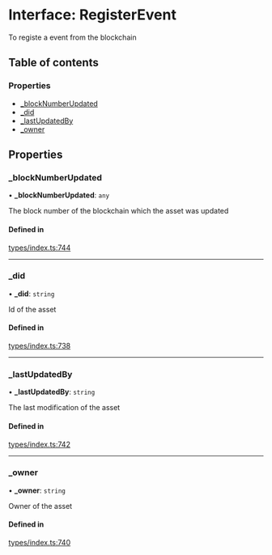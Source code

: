 # Interface: RegisterEvent

To registe a event from the blockchain

## Table of contents

### Properties

- [\_blockNumberUpdated](RegisterEvent.md#_blocknumberupdated)
- [\_did](RegisterEvent.md#_did)
- [\_lastUpdatedBy](RegisterEvent.md#_lastupdatedby)
- [\_owner](RegisterEvent.md#_owner)

## Properties

### \_blockNumberUpdated

• **\_blockNumberUpdated**: `any`

The block number of the blockchain which the asset was updated

#### Defined in

[types/index.ts:744](https://github.com/nevermined-io/react-components/blob/014b919/catalog/src/types/index.ts#L744)

___

### \_did

• **\_did**: `string`

Id of the asset

#### Defined in

[types/index.ts:738](https://github.com/nevermined-io/react-components/blob/014b919/catalog/src/types/index.ts#L738)

___

### \_lastUpdatedBy

• **\_lastUpdatedBy**: `string`

The last modification of the asset

#### Defined in

[types/index.ts:742](https://github.com/nevermined-io/react-components/blob/014b919/catalog/src/types/index.ts#L742)

___

### \_owner

• **\_owner**: `string`

Owner of the asset

#### Defined in

[types/index.ts:740](https://github.com/nevermined-io/react-components/blob/014b919/catalog/src/types/index.ts#L740)
